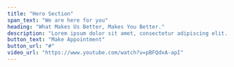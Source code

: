 ```yaml
---
title: "Hero Section"
span_text: "We are here for you"
heading: "What Makes Us Better, Makes You Better."
description: "Lorem ipsum dolor sit amet, consectetur adipiscing elit. Vivamus eu lacus ex. Class aptent taciti sociosqu ad litora torquent per conubia nostra, per inceptos ipsum dolor sit amet."
button_text: "Make Appointment"
button_url: "#"
video_url: "https://www.youtube.com/watch?v=pBFQdxA-apI"
---
```


